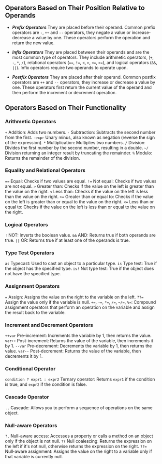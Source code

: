 ## Operators Based on Their Position Relative to Operands
* **_Prefix Operators_**
They are placed before their operand. Common prefix operators are `-`, `++` and `--` operators, they negate a value or increase-decrease a value by one. These operators perform the operation and return the new value. 

* **_Infix Operators_**
They are placed between their operands and are the most common type of operators. They include arithmetic operators,  (`+`, `-`, `*`, `/`), relational operators (`==`, `!=`, `<`, `>`, `<=`, `>=`), and logical operators (`&&`, `||`). Infix operators require two operands to operate upon.

* **_Postfix Operators_**
They are placed after their operand. Common postfix operators are `++` and `--` operators, they increase or decrease a value by one. These operators first return the current value of the operand and then perform the increment or decrement operation.

## Operators Based on Their Functionality
### Arithmetic Operators

`+` Addition: Adds two numbers.
`-` Subtraction: Subtracts the second number from the first.
`-expr` Unary minus, also known as negation (reverse the sign of the expression).
`*` Multiplication: Multiplies two numbers.
`/` Division: Divides the first number by the second number, resulting in a double.
`~/` Division returning an integer result by truncating the remainder.
`%` Modulo: Returns the remainder of the division.

### Equality and Relational Operators

`==` Equal: Checks if two values are equal.
`!=` Not equal: Checks if two values are not equal.
`>` Greater than: Checks if the value on the left is greater than the value on the right.
`<` Less than: Checks if the value on the left is less than the value on the right.
`>=` Greater than or equal to: Checks if the value on the left is greater than or equal to the value on the right.
`<=` Less than or equal to: Checks if the value on the left is less than or equal to the value on the right.

### Logical Operators

`!` NOT: Inverts the boolean value.
`&&` AND: Returns true if both operands are true.
`||` OR: Returns true if at least one of the operands is true.

### Type Test Operators

`as` Typecast: Used to cast an object to a particular type.
`is` Type test: True if the object has the specified type.
`is!` Not type test: True if the object does not have the specified type.

### Assignment Operators

`=` Assign: Assigns the value on the right to the variable on the left.
`??=` Assign the value only if the variable is null.
`+=`, `-=`, `*=`, `/=`, `~/=`, `%=`: Compound assignment operators that perform an operation on the variable and assign the result back to the variable.

### Increment and Decrement Operators

`++var` Pre-increment: Increments the variable by 1, then returns the value.
`var++` Post-increment: Returns the value of the variable, then increments it by 1.
`--var` Pre-decrement: Decrements the variable by 1, then returns the value.
`var--` Post-decrement: Returns the value of the variable, then decrements it by 1.

### Conditional Operator

`condition ? expr1 : expr2` Ternary operator: Returns `expr1` if the condition is true, and `expr2` if the condition is false.

### Cascade Operator

`..` Cascade: Allows you to perform a sequence of operations on the same object.

### Null-aware Operators

`?.` Null-aware access: Accesses a property or calls a method on an object only if the object is not null.
`??` Null coalescing: Returns the expression on the left if it's not null, otherwise returns the expression on the right.
`??=` Null-aware assignment: Assigns the value on the right to a variable only if that variable is currently null.
